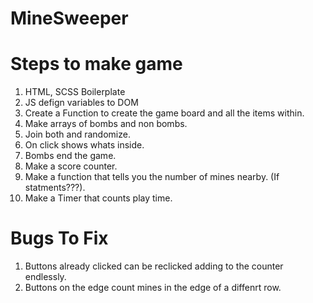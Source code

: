 # MineSweeper

Steps to make game
==================
1. HTML, SCSS Boilerplate
2. JS defign variables to DOM
3. Create a Function to create the game board and all the items within.
4. Make arrays of bombs and non bombs.
5. Join both and randomize.
6. On click shows whats inside.
7. Bombs end the game.
8. Make a score counter.
9. Make a function that tells you the number of mines nearby. (If statments???).
10. Make a Timer that counts play time.



Bugs To Fix
===========
1. Buttons already clicked can be reclicked adding to the counter endlessly.
2. Buttons on the edge count mines in the edge of a diffenrt row.

